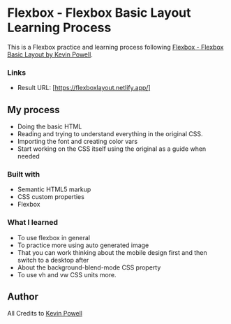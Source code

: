 # Flexbox - Flexbox Basic Layout Learning Process

This is a Flexbox practice and learning process following [Flexbox - Flexbox Basic Layout by Kevin Powell](https://codepen.io/kevinpowell/pen/xrWKBE).

### Links

- Result URL: [https://flexboxlayout.netlify.app/]

## My process

- Doing the basic HTML
- Reading and trying to understand everything in the original CSS.
- Importing the font and creating color vars
- Start working on the CSS itself using the original as a guide when needed

### Built with

- Semantic HTML5 markup
- CSS custom properties
- Flexbox

### What I learned

- To use flexbox in general
- To practice more using auto generated image
- That you can work thinking about the mobile design first and then switch to a desktop after
- About the background-blend-mode CSS property
- To use vh and vw CSS units more.

## Author

All Credits to [Kevin Powell](https://codepen.io/kevinpowell)
